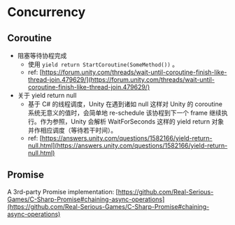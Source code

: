 # Concurrency

## Coroutine

* 阻塞等待协程完成
  * 使用 `yield return StartCoroutine(SomeMethod())` 。
  * ref: [https://forum.unity.com/threads/wait-until-coroutine-finish-like-thread-join.479629/](https://forum.unity.com/threads/wait-until-coroutine-finish-like-thread-join.479629/)
* 关于 yield return null
  * 基于 C# 的线程调度，Unity 在遇到诸如 null 这样对 Unity 的 coroutine 系统无意义的值时，会简单地 re-schedule 该协程到下一个 frame 继续执行。作为参照，Unity 会解析 WaitForSeconds 这样的 yield return 对象并作相应调度（等待若干时间）。
  * ref: [https://answers.unity.com/questions/1582166/yield-return-null.html](https://answers.unity.com/questions/1582166/yield-return-null.html)

## Promise

A 3rd-party Promise implementation: [https://github.com/Real-Serious-Games/C-Sharp-Promise#chaining-async-operations](https://github.com/Real-Serious-Games/C-Sharp-Promise#chaining-async-operations)

